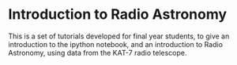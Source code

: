 Introduction to Radio Astronomy
===============================

This is a set of tutorials developed for final year students, to give
an introduction to the ipython notebook, and an introduction to Radio
Astronomy, using data from the KAT-7 radio telescope.

